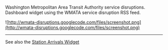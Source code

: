 Washington Metropolitan Area Transit Authority service disruptions. Dashboard widget using the WMATA service disruption RSS feed.

![http://wmata-disruptions.googlecode.com/files/screenshot.png](http://wmata-disruptions.googlecode.com/files/screenshot.png)


---

See also the [Station Arrivals Widget](http://code.google.com/p/wmata-arrivals)
